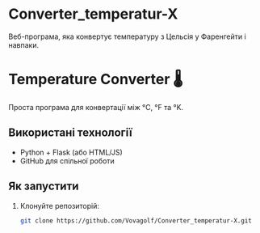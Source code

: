 # Converter_temperatur-X
Веб-програма, яка конвертує температуру з Цельсія у Фаренгейти і навпаки.
# Temperature Converter 🌡️

Проста програма для конвертації між °C, °F та °K.

## Використані технології
- Python + Flask (або HTML/JS)
- GitHub для спільної роботи

## Як запустити
1. Клонуйте репозиторій:
   ```bash
   git clone https://github.com/Vovagolf/Converter_temperatur-X.git